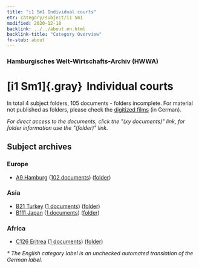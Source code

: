 ```yaml
---
title: "i1 Sm1 Individual courts"
etr: category/subject/i1 Sm1
modified: 2020-12-18
backlink: ../../about.en.html
backlink-title: "Category Overview"
fn-stub: about
---
```


### Hamburgisches Welt-Wirtschafts-Archiv (HWWA)
# [i1 Sm1]{.gray}&#8201; Individual courts&#160; 





In total 4 subject folders, 105 documents - folders incomplete.
For material not published as folders, please check the [digitized films](/film/h1_sh) (in German).

_For direct access to the documents, click the "(xy documents)" link, for folder information use the "(folder)" link._

## Subject archives



### Europe

- [A9 Hamburg](../../../geo/about.en.html#A9) (<a href="https://dfg-viewer.de/show/?tx_dlf[id]=https://pm20.zbw.eu/mets/sh/1409xx/140905/1446xx/144698/public.mets.en.xml" target="_blank">102 documents</a>) ([folder](http://purl.org/pressemappe20/folder/sh/140905,144698))

### Asia

- [B21 Turkey](../../../geo/about.en.html#B21) (<a href="https://dfg-viewer.de/show/?tx_dlf[id]=https://pm20.zbw.eu/mets/sh/1411xx/141111/1446xx/144698/public.mets.en.xml" target="_blank">1 documents</a>) ([folder](http://purl.org/pressemappe20/folder/sh/141111,144698))
- [B111 Japan](../../../geo/about.en.html#B111) (<a href="https://dfg-viewer.de/show/?tx_dlf[id]=https://pm20.zbw.eu/mets/sh/1412xx/141272/1446xx/144698/public.mets.en.xml" target="_blank">1 documents</a>) ([folder](http://purl.org/pressemappe20/folder/sh/141272,144698))

### Africa

- [C126 Eritrea](../../../geo/about.en.html#C126) (<a href="https://dfg-viewer.de/show/?tx_dlf[id]=https://pm20.zbw.eu/mets/sh/1414xx/141483/1446xx/144698/public.mets.en.xml" target="_blank">1 documents</a>) ([folder](http://purl.org/pressemappe20/folder/sh/141483,144698))


_* The English category label is an unchecked automated translation of the German label._

